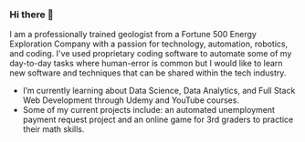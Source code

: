 ### Hi there 👋
I am a professionally trained geologist from a Fortune 500 Energy Exploration Company with a passion for technology, automation, robotics, and coding.  I've used proprietary coding software to automate some of my day-to-day tasks where human-error is common but I would like to learn new software and techniques that can be shared within the tech industry. 

- I’m currently learning about Data Science, Data Analytics, and Full Stack Web Development through Udemy and YouTube courses.
- Some of my current projects include: an automated unemployment payment request project and an online game for 3rd graders to practice their math skills.
